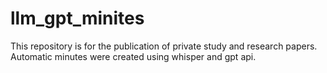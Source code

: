 # llm_gpt_minites
This repository is for the publication of private study and research papers. 
Automatic minutes were created using whisper and gpt api.
